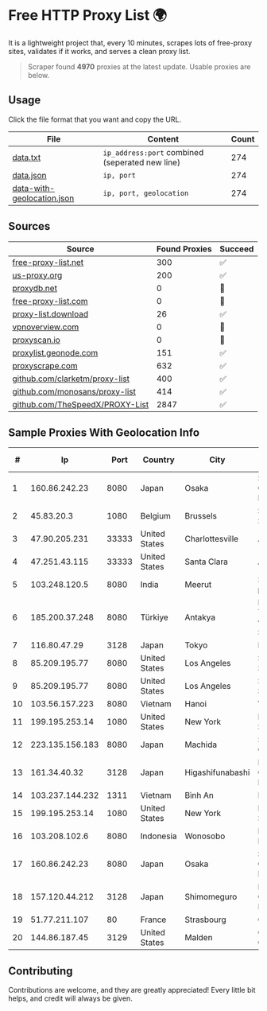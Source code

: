 
# Free HTTP Proxy List 🌍

It is a lightweight project that, every 10 minutes, scrapes lots of free-proxy sites, validates if it works, and serves a clean proxy list.


> Scraper found **4970** proxies at the latest update. Usable proxies are below.

## Usage

Click the file format that you want and copy the URL.


|File|Content|Count|
|----|-------|-----|
|[data.txt](https://raw.githubusercontent.com/themiralay/Proxy-List-World/master/data.txt)|`ip_address:port` combined (seperated new line)|274|
|[data.json](https://raw.githubusercontent.com/themiralay/Proxy-List-World/master/data.json)|`ip, port`|274|
|[data-with-geolocation.json](https://raw.githubusercontent.com/themiralay/Proxy-List-World/master/data-with-geolocation.json)|`ip, port, geolocation`|274|

## Sources

|Source|Found Proxies|Succeed|
|------|-------------|-------|
|[free-proxy-list.net](https://free-proxy-list.net)|300|✅|
|[us-proxy.org](https://www.us-proxy.org)|200|✅|
|[proxydb.net](http://proxydb.net)|0|🚫|
|[free-proxy-list.com](https://free-proxy-list.com/?page=&port=&type%5B%5D=http&type%5B%5D=https&up_time=0&search=Search)|0|🚫|
|[proxy-list.download](https://www.proxy-list.download/HTTP)|26|✅|
|[vpnoverview.com](https://vpnoverview.com/privacy/anonymous-browsing/free-proxy-servers)|0|🚫|
|[proxyscan.io](https://www.proxyscan.io)|0|🚫|
|[proxylist.geonode.com](https://proxylist.geonode.com/api/proxy-list?limit=300&page=1&sort_by=lastChecked&sort_type=desc&protocols=http,https)|151|✅|
|[proxyscrape.com](https://api.proxyscrape.com/v2/?request=displayproxies&protocol=http&timeout=10000&country=all&ssl=all&anonymity=all)|632|✅|
|[github.com/clarketm/proxy-list](https://raw.githubusercontent.com/clarketm/proxy-list/master/proxy-list-raw.txt)|400|✅|
|[github.com/monosans/proxy-list](https://raw.githubusercontent.com/monosans/proxy-list/main/proxies/http.txt)|414|✅|
|[github.com/TheSpeedX/PROXY-List](https://raw.githubusercontent.com/TheSpeedX/PROXY-List/master/http.txt)|2847|✅|


## Sample Proxies With Geolocation Info

|#|Ip|Port|Country|City|Internet Service Provider|
|-|--|----|-------|----|-------------------------|
|1|160.86.242.23|8080|Japan|Osaka|Sony Network Communications Inc|
|2|45.83.20.3|1080|Belgium|Brussels|Stark Industries Solutions LTD|
|3|47.90.205.231|33333|United States|Charlottesville|Alibaba.com LLC|
|4|47.251.43.115|33333|United States|Santa Clara|Alibaba Cloud LLC|
|5|103.248.120.5|8080|India|Meerut|Shivansh Infotech pvt Ltd|
|6|185.200.37.248|8080|Türkiye|Antakya|High Speed Telekomunikasyon ve Hab. Hiz. Ltd. Sti.|
|7|116.80.47.29|3128|Japan|Tokyo|InfoSphere|
|8|85.209.195.77|8080|United States|Los Angeles|Stark Industries Solutions LTD|
|9|85.209.195.77|8080|United States|Los Angeles|Stark Industries Solutions LTD|
|10|103.56.157.223|8080|Vietnam|Hanoi|VCCORP|
|11|199.195.253.14|1080|United States|New York|FranTech Solutions|
|12|223.135.156.183|8080|Japan|Machida|So-net Corporation|
|13|161.34.40.32|3128|Japan|Higashifunabashi|NTT PC Communications, Inc.|
|14|103.237.144.232|1311|Vietnam|Bình An|LVSOFT|
|15|199.195.253.14|1080|United States|New York|FranTech Solutions|
|16|103.208.102.6|8080|Indonesia|Wonosobo|PT Tidar Lintas Nusa|
|17|160.86.242.23|8080|Japan|Osaka|Sony Network Communications Inc|
|18|157.120.44.212|3128|Japan|Shimomeguro|NTT PC Communications, Inc.|
|19|51.77.211.107|80|France|Strasbourg|OVH SAS|
|20|144.86.187.45|3129|United States|Malden|Charles River Operation|



## Contributing

Contributions are welcome, and they are greatly appreciated! Every
little bit helps, and credit will always be given.

